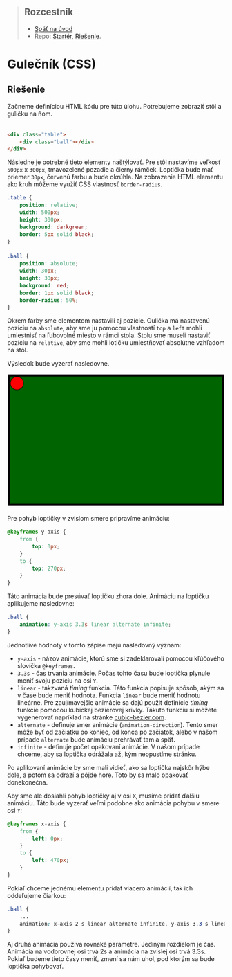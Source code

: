 <div class="hidden">

> ## Rozcestník
> - [Späť na úvod](../../README.md)
> - Repo: [Štartér](/../../tree/main/css/css-lopticka), [Riešenie](/../../tree/solution/css/css-lopticka).

# Gulečník (CSS)

</div>

## Riešenie

Začneme definíciou HTML kódu pre túto úlohu. Potrebujeme zobraziť stôl a guličku na ňom.

```html

<div class="table">
    <div class="ball"></div>
</div>
```

Následne je potrebné tieto elementy naštýlovať. Pre stôl nastavíme veľkosť `500px` x `300px`, tmavozelené pozadie a čierny rámček. Loptička bude mať priemer `30px`, červenú farbu a bude okrúhla. Na zobrazenie HTML elementu ako kruh môžeme využiť CSS vlastnosť `border-radius`.

```css
.table {
    position: relative;
    width: 500px;
    height: 300px;
    background: darkgreen;
    border: 5px solid black;
}

.ball {
    position: absolute;
    width: 30px;
    height: 30px;
    background: red;
    border: 1px solid black;
    border-radius: 50%;
}
```

Okrem farby sme elementom nastavili aj pozície. Gulička má nastavenú pozíciu na `absolute`, aby sme ju pomocou vlastností `top` a `left` mohli umiestnisť na ľubovolné miesto v rámci stola. Stolu sme museli nastaviť pozíciu na `relative`, aby sme mohli lotičku umiestňovať absolútne vzhľadom na stôl.

Výsledok bude vyzerať nasledovne.

![](images_css-lopticka/riesenie1.png)

Pre pohyb loptičky v zvislom smere pripravíme animáciu:

```css
@keyframes y-axis {
    from {
        top: 0px;
    }
    to {
        top: 270px;
    }
}
```

Táto animácia bude presúvať loptičku zhora dole. Animáciu na loptičku aplikujeme nasledovne:

```css
.ball {
    animation: y-axis 3.3s linear alternate infinite;
}
```

Jednotlivé hodnoty v tomto zápise majú nasledovný význam:

- `y-axis` - názov animácie, ktorú sme si zadeklarovali pomocou kľúčového slovíčka `@keyframes`.
- `3.3s` - čas trvania animácie. Počas tohto času bude loptička plynule meniť svoju pozíciu na osi `Y`.
- `linear` - takzvaná *timing* funkcia. Táto funkcia popisuje spôsob, akým sa v čase bude meniť hodnota. Funkcia `linear` bude meniť hodnotu lineárne. Pre zaujímavejšie animácie sa dajú použiť definície *timing* funkcie pomocou kubickej beziérovej krivky. Tákuto funkciu si môžete vygenerovať napríklad na stránke [cubic-bezier.com](https://cubic-bezier.com).
- `alternate` - definuje smer animácie (`animation-direction`). Tento smer môže byť od začiatku po koniec, od konca po začiatok, alebo v našom prípade `alternate` bude animáciu prehrávať tam a späť.
- `infinite` - definuje počet opakovaní animácie. V našom prípade chceme, aby sa loptička odrážala až, kým neopustíme stránku.

Po aplikovaní animácie by sme mali vidieť, ako sa loptička najskôr hýbe dole, a potom sa odrazí a pôjde hore. Toto by sa malo opakovať donekonečna.

Aby sme ale dosiahli pohyb loptičky aj v osi `X`, musíme pridať ďalšiu animáciu. Táto bude vyzerať veľmi podobne ako animácia pohybu v smere osi `Y`:

```css
@keyframes x-axis {
    from {
        left: 0px;
    }
    to {
        left: 470px;
    }
}
```

Pokiaľ chceme jednému elementu pridať viacero animácií, tak ich oddeľujeme čiarkou:

```css 
.ball {
    ... 
    animation: x-axis 2 s linear alternate infinite, y-axis 3.3 s linear alternate infinite;
}
```

Aj druhá animácia používa rovnaké parametre. Jediným rozdielom je čas. Animácia na vodorovnej osi trvá 2s a animácia na zvislej osi trvá 3.3s. Pokiaľ budeme tieto časy meniť, zmení sa nám uhol, pod ktorým sa bude loptička pohybovať.